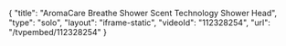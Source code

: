 {
    "title": "AromaCare Breathe Shower Scent Technology Shower Head",
    "type": "solo",
    "layout": "iframe-static",
    "videoId": "112328254",
    "url": "\/tvpembed\/112328254"
}